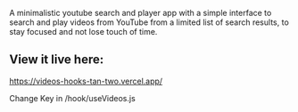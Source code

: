 A minimalistic youtube search and player app with a simple interface to search and play videos from YouTube from a limited list of search results, 
to stay focused and not lose touch of time.

## View it live here:
https://videos-hooks-tan-two.vercel.app/


Change Key in /hook/useVideos.js